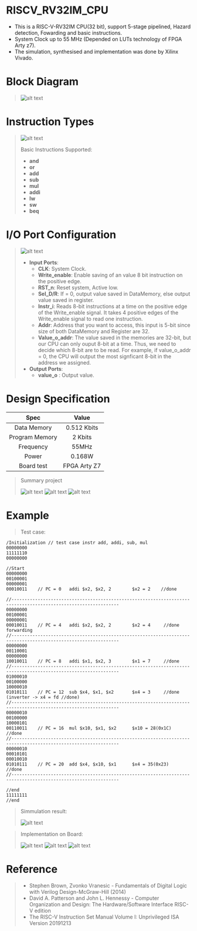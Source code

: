 # RISCV_RV32IM_CPU
* This is a RISC-V-RV32IM CPU(32 bit), support 5-stage pipelined, Hazard detection, Fowarding and basic instructions.
* System Clock up to 55 MHz (Depended on LUTs technology of FPGA Arty z7).
* The simulation, synthesised and implementation was done by Xilinx Vivado.

# Block Diagram
>![alt text](image/block_diagram.png)

# Instruction Types
>![alt text](image/InstructionType.png)
>
>
> Basic Instructions Supported:
> * __and__
> * __or__
> * __add__
> * __sub__
> * __mul__
> * __addi__
> * __lw__
> * __sw__
> * __beq__

# I/O Port Configuration
>![alt text](image/RiscV32IM-IO.png)
> * __Input Ports__:
>   * __CLK__: System Clock.
>   * __Write_enable__: Enable saving of an value 8 bit instruction on the positive edge.
>   * __RST_n__: Reset system, Active low.
>   * __Sel_D/R__: If = 0, output value saved in DataMemory, else output value saved in register.
>   * __Instr_i__: Reads 8-bit instructions at a time on the positive edge of the Write_enable signal. It takes 4 positive edges of the Write_enable signal to read one instruction.
>   * __Addr__: Address that you want to access, this input is 5-bit since size of both DataMemory and Register are 32.
>   * __Value_o_addr__: The value saved in the memories are 32-bit, but our CPU can only ouput 8-bit at a time. Thus, we need to decide which 8-bit are to be read. For example, if value_o_addr = 0, the CPU will output the most signficant 8-bit in the address we assigned.
> * __Output Ports__:
>   * __value_o__ : Output value.

# Design Specification

|Spec|Value|
|:----:|:-----:|
|Data Memory|0.512 Kbits|
|Program Memory|2 Kbits|
|Frequency|55MHz|
|Power|0.168W|
|Board test| FPGA Arty Z7|

> Summary project
> 
> ![alt text](image/3.png)
> ![alt text](image/4.png)
> ![alt text](image/2.png)
# Example

>Test case:
```
/Initialization // test case instr add, addi, sub, mul
00000000
11111110
00000000

//Start
00000000
00100001
00000001
00010011    // PC = 0 	addi $x2, $x2, 2		$x2 = 2    //done

//---------------------------------------------------------------------------------------------------------------
00000000
00100001
00000001
00010011    // PC = 4	addi $x2, $x2, 2		$x2 = 4     //done forwarding
//---------------------------------------------------------------------------------------------------------------
00000000
00110001
00000000
10010011    // PC = 8	addi $x1, $x2, 3        $x1 = 7     //done
//---------------------------------------------------------------------------------------------------------------
01000010
00100000
10000010
01010111    // PC = 12	sub $x4, $x1, $x2       $x4 = 3     //done (inverter -> x4 = fd //done)
//---------------------------------------------------------------------------------------------------------------
00000010
00100000
10000101
00110011    // PC = 16	mul $x10, $x1, $x2      $x10 = 28(0x1C)  //done
//---------------------------------------------------------------------------------------------------------------
00000010
00010101
00010010
01010111    // PC = 20	add $x4, $x10, $x1      $x4 = 35(0x23)   //done
//---------------------------------------------------------------------------------------------------------------

//end
11111111
//end
```
>Simmulation result:
>
>![alt text](image/1.png)

>Implementation on Board:
>
>![alt text](image/1.jpg)
>![alt text](image/2.jpg)
>![alt text](image/3.jpg)

# Reference
> * Stephen Brown, Zvonko Vranesic - Fundamentals of Digital Logic with Verilog Design-McGraw-Hill (2014)
> * David A. Patterson and John L. Hennessy - Computer Organization and Design: The Hardware/Software Interface RISC-V edition
> * The RISC-V Instruction Set Manual Volume I: Unprivileged ISA Version 20191213